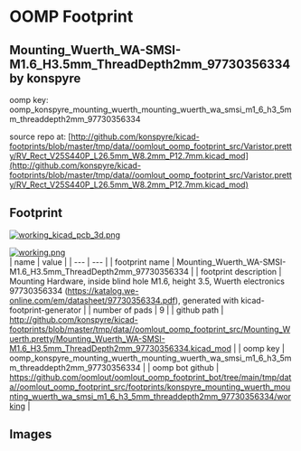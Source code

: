 # OOMP Footprint  
## Mounting_Wuerth_WA-SMSI-M1.6_H3.5mm_ThreadDepth2mm_97730356334  by konspyre  
  
oomp key: oomp_konspyre_mounting_wuerth_mounting_wuerth_wa_smsi_m1_6_h3_5mm_threaddepth2mm_97730356334  
  
source repo at: [http://github.com/konspyre/kicad-footprints/blob/master/tmp/data//oomlout_oomp_footprint_src/Varistor.pretty/RV_Rect_V25S440P_L26.5mm_W8.2mm_P12.7mm.kicad_mod](http://github.com/konspyre/kicad-footprints/blob/master/tmp/data//oomlout_oomp_footprint_src/Varistor.pretty/RV_Rect_V25S440P_L26.5mm_W8.2mm_P12.7mm.kicad_mod)  
## Footprint  
  
[![working_kicad_pcb_3d.png](working_kicad_pcb_3d_600.png)](working_kicad_pcb_3d.png)  
  
[![working.png](working_600.png)](working.png)  
| name | value | 
| --- | --- | 
| footprint name | Mounting_Wuerth_WA-SMSI-M1.6_H3.5mm_ThreadDepth2mm_97730356334 | 
| footprint description | Mounting Hardware, inside blind hole M1.6, height 3.5, Wuerth electronics 97730356334 (https://katalog.we-online.com/em/datasheet/97730356334.pdf), generated with kicad-footprint-generator | 
| number of pads | 9 | 
| github path | http://github.com/konspyre/kicad-footprints/blob/master/tmp/data//oomlout_oomp_footprint_src/Mounting_Wuerth.pretty/Mounting_Wuerth_WA-SMSI-M1.6_H3.5mm_ThreadDepth2mm_97730356334.kicad_mod | 
| oomp key | oomp_konspyre_mounting_wuerth_mounting_wuerth_wa_smsi_m1_6_h3_5mm_threaddepth2mm_97730356334 | 
| oomp bot github | https://github.com/oomlout/oomlout_oomp_footprint_bot/tree/main/tmp/data//oomlout_oomp_footprint_src/footprints/konspyre_mounting_wuerth_mounting_wuerth_wa_smsi_m1_6_h3_5mm_threaddepth2mm_97730356334/working | 
## Images  
